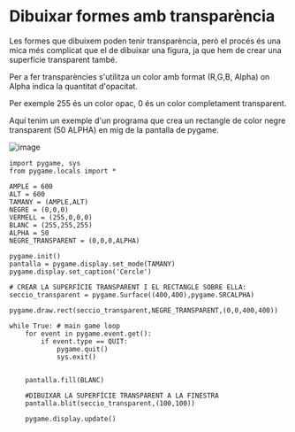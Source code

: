 # Dibuixar formes amb transparència

Les formes que dibuixem poden tenir transparència, però el procés és una mica més complicat que el de dibuixar una figura, ja que hem de crear una superfície transparent també.

Per a fer transparències s'utilitza un color amb format (R,G,B, Alpha) on Alpha indica la quantitat d'opacitat.

Per exemple 255 és un color opac, 0 és un color completament transparent.

Aquí tenim un exemple d'un programa que crea un rectangle de color negre transparent (50 ALPHA) en mig de la pantalla de pygame.

![image](https://github.com/XaSaFa/IntroduccioProgramacio/assets/110727546/146146e9-e096-401c-a791-13059863677d)

```
import pygame, sys
from pygame.locals import *

AMPLE = 600
ALT = 600
TAMANY = (AMPLE,ALT)
NEGRE = (0,0,0)
VERMELL = (255,0,0,0)
BLANC = (255,255,255)
ALPHA = 50
NEGRE_TRANSPARENT = (0,0,0,ALPHA)

pygame.init()
pantalla = pygame.display.set_mode(TAMANY)
pygame.display.set_caption('Cercle')

# CREAR LA SUPERFÍCIE TRANSPARENT I EL RECTANGLE SOBRE ELLA:
seccio_transparent = pygame.Surface((400,400),pygame.SRCALPHA)

pygame.draw.rect(seccio_transparent,NEGRE_TRANSPARENT,(0,0,400,400))

while True: # main game loop
    for event in pygame.event.get():
        if event.type == QUIT:
            pygame.quit()
            sys.exit()


    pantalla.fill(BLANC)    

    #DIBUIXAR LA SUPERFÍCIE TRANSPARENT A LA FINESTRA
    pantalla.blit(seccio_transparent,(100,100))

    pygame.display.update()
```


